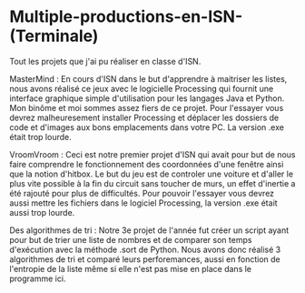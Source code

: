 # Multiple-productions-en-ISN-(Terminale)
Tout les projets que j'ai pu réaliser en classe d'ISN.


MasterMind : En cours d'ISN dans le but d'apprendre à maitriser les listes, nous avons réalisé ce jeux avec le logicielle Processing qui fournit une interface graphique simple d'utilisation pour les langages Java et Python.
Mon binôme et moi sommes assez fiers de ce projet. Pour l'essayer vous devrez malheuresement installer Processing et déplacer les dossiers de code et d'images aux bons emplacements dans votre PC. La version .exe était trop lourde.


VroomVroom : Ceci est notre premier projet d'ISN qui avait pour but de nous faire comprendre le fonctionnement des coordonnées d'une fenêtre ainsi que la notion d'hitbox. Le but du jeu est de controler une voiture et d'aller le plus vite possible à la fin du circuit sans toucher de murs, un effet d'inertie a été rajouté pour plus de difficultés. Pour pouvoir l'essayer vous devrez aussi mettre les fichiers dans le logiciel Processing, la version .exe était aussi trop lourde.


Des algorithmes de tri : Notre 3e projet de l'année fut créer un script ayant pour but de trier une liste de nombres et de comparer son temps d'exécution avec la méthode .sort de Python. Nous avons donc réalisé 3 algorithmes de tri et comparé leurs perforemances, aussi en fonction de l'entropie de la liste même si elle n'est pas mise en place dans le programme ici.
